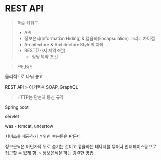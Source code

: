 # REST API


> 학습 키워드
>  * API
>  * 정보은닉(Information Hiding) & 캡슐화(Encapsulation) 그리고 차이점
>  * Architecture & Architecture Style의 차이
>  * REST(7가지 제약조건)
>       - 필딩 제약 조건


> F/E,B/E
> 

물리적으로 나눠 놓고 

REST API > 아키텍쳐
SOAP, GraphQL 
> HTTP는 단순히 통신 규약

Spring boot 

servlet

was - tomcat, undertow

서비스를 제공하기 ㅇ위한 부분들을 만든다

정보은닉은 어딘가의 뒤로 숨기는 것이고
캡슐화는 데이터를 묶어서 인터페이스등으로 접근할 수 있게 함. > 정보은닉을 하는 강력한 방법

